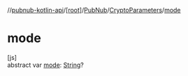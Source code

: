 //[pubnub-kotlin-api](../../../../index.md)/[[root]](../../index.md)/[PubNub](../index.md)/[CryptoParameters](index.md)/[mode](mode.md)

# mode

[js]\
abstract var [mode](mode.md): [String](https://kotlinlang.org/api/latest/jvm/stdlib/kotlin-stdlib/kotlin/-string/index.html)?
